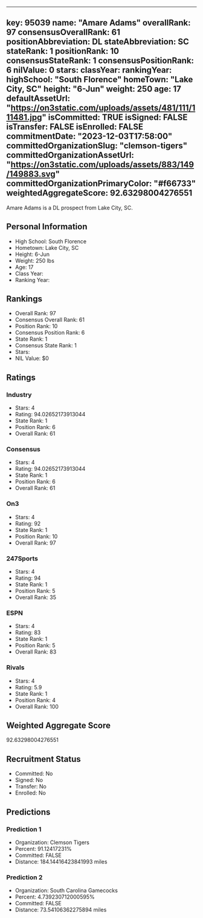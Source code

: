 ---
  key: 95039
  name: "Amare Adams"
  overallRank: 97
  consensusOverallRank: 61
  positionAbbreviation: DL
  stateAbbreviation: SC
  stateRank: 1
  positionRank: 10
  consensusStateRank: 1
  consensusPositionRank: 6
  nilValue: 0
  stars: 
  classYear: 
  rankingYear: 
  highSchool: "South Florence"
  homeTown: "Lake City, SC"
  height: "6-Jun"
  weight: 250
  age: 17
  defaultAssetUrl: "https://on3static.com/uploads/assets/481/111/111481.jpg"
  isCommitted: TRUE
  isSigned: FALSE
  isTransfer: FALSE
  isEnrolled: FALSE
  commitmentDate: "2023-12-03T17:58:00"
  committedOrganizationSlug: "clemson-tigers"
  committedOrganizationAssetUrl: "https://on3static.com/uploads/assets/883/149/149883.svg"
  committedOrganizationPrimaryColor: "#f66733"
  weightedAggregateScore: 92.63298004276551
  ---
  
  Amare Adams is a DL prospect from Lake City, SC.
  
  ## Personal Information
  - High School: South Florence
  - Hometown: Lake City, SC
  - Height: 6-Jun
  - Weight: 250 lbs
  - Age: 17
  - Class Year: 
  - Ranking Year: 
  
  ## Rankings
  - Overall Rank: 97
  - Consensus Overall Rank: 61
  - Position Rank: 10
  - Consensus Position Rank: 6
  - State Rank: 1
  - Consensus State Rank: 1
  - Stars: 
  - NIL Value: $0
  
  ## Ratings
  
  ### Industry
  - Stars: 4
  - Rating: 94.02652173913044
  - State Rank: 1
  - Position Rank: 6
  - Overall Rank: 61
  
  ### Consensus
  - Stars: 4
  - Rating: 94.02652173913044
  - State Rank: 1
  - Position Rank: 6
  - Overall Rank: 61
  
  ### On3
  - Stars: 4
  - Rating: 92
  - State Rank: 1
  - Position Rank: 10
  - Overall Rank: 97
  
  ### 247Sports
  - Stars: 4
  - Rating: 94
  - State Rank: 1
  - Position Rank: 5
  - Overall Rank: 35
  
  ### ESPN
  - Stars: 4
  - Rating: 83
  - State Rank: 1
  - Position Rank: 5
  - Overall Rank: 83
  
  ### Rivals
  - Stars: 4
  - Rating: 5.9
  - State Rank: 1
  - Position Rank: 4
  - Overall Rank: 100
  
  ## Weighted Aggregate Score
  92.63298004276551
  
  ## Recruitment Status
  - Committed: No
  - Signed: No
  - Transfer: No
  - Enrolled: No
  
  
  
  ## Predictions
  
  ### Prediction 1
  - Organization: Clemson Tigers
  - Percent: 91.12417231%
  - Committed: FALSE
  - Distance: 184.14416423841993 miles
  
  ### Prediction 2
  - Organization: South Carolina Gamecocks
  - Percent: 4.739230712000595%
  - Committed: FALSE
  - Distance: 73.54106362275894 miles
  